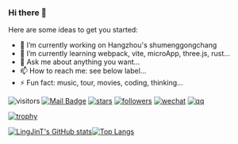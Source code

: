 ### Hi there 👋

Here are some ideas to get you started:

- 🔭 I’m currently working on Hangzhou's shumenggongchang
- 🌱 I’m currently learning webpack, vite, microApp, three.js, rust...
- 💬 Ask me about anything you want...
- 📫 How to reach me: see below label...
- ⚡ Fun fact: music, tour, movies, coding, thinking...

![visitors](https://visitor-badge.laobi.icu/badge?page_id=LingJinT)
[![Mail Badge](https://img.shields.io/badge/-ling_jintao@163.com-c14438?style=flat&logo=Gmail&logoColor=white&link=mailto:ling_jintao@163.com)](mailto:ling_jintao@163.com)
[![stars](https://img.shields.io/github/stars/LingJinT?color=fefb7b&logo=Undertale)](https://github.com/LingJinT?tab=stars)
[![followers](https://img.shields.io/github/followers/LingJinT?color=27da6b&logo=Handshake)](https://github.com/LingJinT?tab=followers)
[![wechat](https://img.shields.io/badge/wechat-ping__changxin99-blue?logo=wechat)](https://img.shields.io/badge/wechat-ping__changxin99-blue)
[![qq](https://img.shields.io/badge/QQ-969122484-blue?logo=tencentqq)](https://img.shields.io/badge/QQ-969122484-blue)

[![trophy](https://github-profile-trophy.vercel.app/?username=LingJinT&theme=gruvbox&column=-1&margin-w=7)](https://github.com/ryo-ma/github-profile-trophy)

[![LingJinT's GitHub stats](https://github-readme-stats.vercel.app/api?username=LingJinT&show_icons=true&count_private=true&theme=gruvbox&line_height=20)](https://github.com/anuraghazra/github-readme-stats)[![Top Langs](https://github-readme-stats.vercel.app/api/top-langs/?username=LingJinT&layout=compact&theme=gruvbox)](https://github.com/anuraghazra/github-readme-stats)

